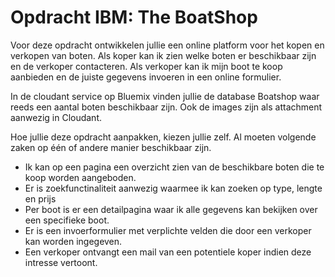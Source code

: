 # Opdracht IBM: The BoatShop
Voor deze opdracht ontwikkelen jullie een online platform voor het kopen en verkopen van boten. 
Als koper kan ik zien welke boten er beschikbaar zijn en de verkoper contacteren. 
Als verkoper kan ik mijn boot te koop aanbieden en de juiste gegevens invoeren in een online formulier. 

In de cloudant service op Bluemix vinden jullie de database Boatshop waar reeds een aantal boten beschikbaar zijn. 
Ook de images zijn als attachment aanwezig in Cloudant. 

Hoe jullie deze opdracht aanpakken, kiezen jullie zelf. Al moeten volgende zaken op één of andere manier beschikbaar zijn.
- Ik kan op een pagina een overzicht zien van de beschikbare boten die te koop worden aangeboden.
- Er is zoekfunctinaliteit aanwezig waarmee ik kan zoeken op type, lengte en prijs
- Per boot is er een detailpagina waar ik alle gegevens kan bekijken over een specifieke boot. 
- Er is een invoerformulier met verplichte velden die door een verkoper kan worden ingegeven. 
- Een verkoper ontvangt een mail van een potentiele koper indien deze intresse vertoont.


